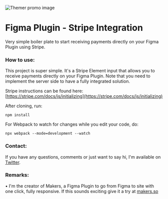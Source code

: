 ![Themer promo image](img/Figma-Plugin-Stripe-Integration.png.png?raw=true "Themer promo")

# Figma Plugin - Stripe Integration
Very simple boiler plate to start receiving payments directly on your Figma Plugin using Stripe.

### How to use:
This project is super simple. It's a Stripe Element input that allows you to receive payments directly on your Figma Plugin. Note that you need to implement the server side to have a fully integrated solution. 

Stripe instructions can be found here: [https://stripe.com/docs/js/initializing](https://stripe.com/docs/js/initializing)

After cloning, run:
```
npm install
```

For Webpack to watch for changes while you edit your code, do:
```
npx webpack --mode=development --watch
```

### Contact:
If you have any questions, comments or just want to say hi, I'm available on [Twitter](https://twitter.com/joaodmj).

### Remarks:
• I'm the creator of Makers, a Figma Plugin to go from Figma to site with one click, fully responsive. If this sounds exciting give it a try at [makers.so](https://makers.so)